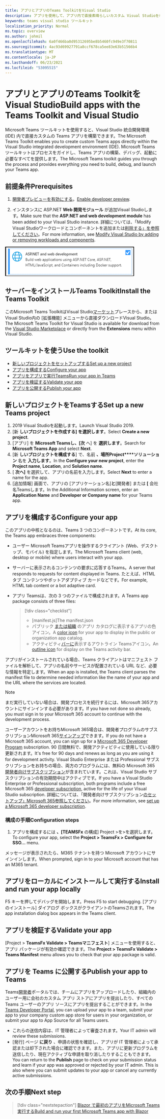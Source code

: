 ```yaml
---
title: アプリとアプリのTeams ToolkitをVisual Studio
description: アプリを使用して、アプリ内で直接素晴らしいカスタム Visual Studioを構築Microsoft Teams Toolkit
keywords: teams visual studio ツールキット
localization_priority: Normal
ms.topic: overview
ms.author: johmil
ms.openlocfilehash: 6a0f466ba0d95312695be8b5460fc949e3f70811
ms.sourcegitcommit: 4ac93d69927791a8ccf678ca5ee83e63b51566b4
ms.translationtype: MT
ms.contentlocale: ja-JP
ms.lasthandoff: 06/23/2021
ms.locfileid: "53095515"
---
```

# <a name="build-apps-with-the-teams-toolkit-and-visual-studio"></a><span data-ttu-id="5326a-104">アプリとアプリのTeams ToolkitをVisual Studio</span><span class="sxs-lookup"><span data-stu-id="5326a-104">Build apps with the Teams Toolkit and Visual Studio</span></span>

<span data-ttu-id="5326a-105">Microsoft Teams ツールキットを使用すると、Visual Studio 統合開発環境 (IDE) 内で直接カスタムの Teams アプリを構築できます。</span><span class="sxs-lookup"><span data-stu-id="5326a-105">The Microsoft Teams Toolkit enables you to create custom Teams apps directly within the Visual Studio integrated development environment (IDE).</span></span> <span data-ttu-id="5326a-106">Microsoft Teams ツールキットはプロセスをガイドし、Teams アプリの構築、デバッグ、起動に必要なすべてを提供します。</span><span class="sxs-lookup"><span data-stu-id="5326a-106">The Microsoft Teams toolkit guides you through the process and provides everything you need to build, debug, and launch your Teams app.</span></span>

## <a name="prerequisites"></a><span data-ttu-id="5326a-107">前提条件</span><span class="sxs-lookup"><span data-stu-id="5326a-107">Prerequisites</span></span>

1. <span data-ttu-id="5326a-108">[開発者プレビューを有効にする](../resources/dev-preview/developer-preview-intro.md#enable-developer-preview)。</span><span class="sxs-lookup"><span data-stu-id="5326a-108">[Enable developer preview](../resources/dev-preview/developer-preview-intro.md#enable-developer-preview).</span></span>

2. <span data-ttu-id="5326a-109">インスタンスに ASP.NET **<span></span> Web 開発モジュール** が追加Visual Studioします。</span><span class="sxs-lookup"><span data-stu-id="5326a-109">Make sure that the **<span>ASP.NET</span> and web development module** has been added to your Visual Studio instance.</span></span> <span data-ttu-id="5326a-110">詳細については、「Modify Visual Studioワークロードとコンポーネントを追加または[削除する」を参照してください](/visualstudio/install/modify-visual-studio?view=vs-2019&preserve-view=true)。</span><span class="sxs-lookup"><span data-stu-id="5326a-110">For more information, see [Modify Visual Studio by adding or removing workloads and components](/visualstudio/install/modify-visual-studio?view=vs-2019&preserve-view=true).</span></span>

![Visual studio asp.net モジュール](../assets/images/visual-studio-web-dev-module.png)

## <a name="install-the-teams-toolkit"></a><span data-ttu-id="5326a-112">サーバーをインストールTeams Toolkit</span><span class="sxs-lookup"><span data-stu-id="5326a-112">Install the Teams Toolkit</span></span>

<span data-ttu-id="5326a-113">このMicrosoft Teams ToolkitはVisual Studio[マーケット](https://marketplace.visualstudio.com/items?itemName=msft-vsteamstoolkit.vsteamstoolkit)プレースから、またはVisual Studio内の [拡張機能] メニューから直接ダウンロードVisual Studio。 </span><span class="sxs-lookup"><span data-stu-id="5326a-113">The Microsoft Teams Toolkit for Visual Studio is available for download from the [Visual Studio Marketplace](https://marketplace.visualstudio.com/items?itemName=msft-vsteamstoolkit.vsteamstoolkit) or directly from the **Extensions** menu within Visual Studio.</span></span>

## <a name="use-the-toolkit"></a><span data-ttu-id="5326a-114">ツールキットを使う</span><span class="sxs-lookup"><span data-stu-id="5326a-114">Use the toolkit</span></span>

- [<span data-ttu-id="5326a-115">新しいプロジェクトをセットアップする</span><span class="sxs-lookup"><span data-stu-id="5326a-115">Set up a new project</span></span>](#set-up-a-new-teams-project)
- [<span data-ttu-id="5326a-116">アプリを構成する</span><span class="sxs-lookup"><span data-stu-id="5326a-116">Configure your app</span></span>](#configure-your-app)
- [<span data-ttu-id="5326a-117">アプリをアプリで実行Teams</span><span class="sxs-lookup"><span data-stu-id="5326a-117">Run your app in Teams</span></span>](#install-and-run-your-app-locally)
- [<span data-ttu-id="5326a-118">アプリを検証する</span><span class="sxs-lookup"><span data-stu-id="5326a-118">Validate your app</span></span>](#validate-your-app)
- [<span data-ttu-id="5326a-119">アプリを公開する</span><span class="sxs-lookup"><span data-stu-id="5326a-119">Publish your app</span></span>](#publish-your-app-to-teams)

## <a name="set-up-a-new-teams-project"></a><span data-ttu-id="5326a-120">新しいプロジェクトをTeamsする</span><span class="sxs-lookup"><span data-stu-id="5326a-120">Set up a new Teams project</span></span>

1. <span data-ttu-id="5326a-121">2019 Visual Studioを起動します。</span><span class="sxs-lookup"><span data-stu-id="5326a-121">Launch Visual Studio 2019.</span></span>
2. <span data-ttu-id="5326a-122">[新 **しいプロジェクトを作成する] を選択します**。</span><span class="sxs-lookup"><span data-stu-id="5326a-122">Select **Create a new project**.</span></span>
3. <span data-ttu-id="5326a-123">[アプリ] を **Microsoft Teamsし、[次** へ] を **選択します**。</span><span class="sxs-lookup"><span data-stu-id="5326a-123">Search for **Microsoft Teams App** and select **Next**.</span></span>
4. <span data-ttu-id="5326a-124">[新 **しいプロジェクトを構成する**] で、名前 **、場所Project\*\*\*\*ソリューション** 名を **入力します**。</span><span class="sxs-lookup"><span data-stu-id="5326a-124">In the **Configure your new project**, enter the **Project name**, **Location**, and **Solution name**.</span></span>
5. <span data-ttu-id="5326a-125">[ **次へ]** を選択して、アプリの名前を入力します。</span><span class="sxs-lookup"><span data-stu-id="5326a-125">Select **Next** to enter a name for the app.</span></span>
6. <span data-ttu-id="5326a-126">[追加情報] 画面で、アプリの [アプリケーション名]**と**[開発者] または **[** 会社名Teamsします。</span><span class="sxs-lookup"><span data-stu-id="5326a-126">In the Additional Information screen, enter an **Application Name** and **Developer or Company name** for your Teams app.</span></span>

## <a name="configure-your-app"></a><span data-ttu-id="5326a-127">アプリを構成する</span><span class="sxs-lookup"><span data-stu-id="5326a-127">Configure your app</span></span>

<span data-ttu-id="5326a-128">このアプリの中核となるのは、Teams 3 つのコンポーネントです。</span><span class="sxs-lookup"><span data-stu-id="5326a-128">At its core, the Teams app embraces three components:</span></span>

- <span data-ttu-id="5326a-129">ユーザー Microsoft Teamsアプリを操作するクライアント (Web、デスクトップ、モバイル) を指定します。</span><span class="sxs-lookup"><span data-stu-id="5326a-129">The Microsoft Teams client (web, desktop or mobile) where users interact with your app.</span></span>
- <span data-ttu-id="5326a-130">サーバーに表示されるコンテンツの要求に応答するTeams。</span><span class="sxs-lookup"><span data-stu-id="5326a-130">A server that responds to requests for content displayed in Teams.</span></span> <span data-ttu-id="5326a-131">たとえば、HTML タブ コンテンツやボットアダプティブ カードなどです。</span><span class="sxs-lookup"><span data-stu-id="5326a-131">For example, HTML tab content or a bot adaptive card.</span></span>
- <span data-ttu-id="5326a-132">アプリ Teamsは、次の 3 つのファイルで構成されます。</span><span class="sxs-lookup"><span data-stu-id="5326a-132">A Teams app package consists of three files:</span></span>

    > [!div class="checklist"]
    >
    > - <span data-ttu-id="5326a-133">[manifest.js]</span><span class="sxs-lookup"><span data-stu-id="5326a-133">The manifest.json</span></span>
    > - <span data-ttu-id="5326a-134">パブリック [または組織](../resources/schema/manifest-schema.md#icons) のアプリ カタログに表示するアプリの色アイコン。</span><span class="sxs-lookup"><span data-stu-id="5326a-134">A [color icon](../resources/schema/manifest-schema.md#icons) for your app to display in the public or organization app catalog.</span></span>
    > - <span data-ttu-id="5326a-135">アクティビティ[バーに](../resources/schema/manifest-schema.md#icons)表示するアウトライン Teamsアイコン。</span><span class="sxs-lookup"><span data-stu-id="5326a-135">An [outline icon](../resources/schema/manifest-schema.md#icons) for display on the Teams activity bar.</span></span>

<span data-ttu-id="5326a-136">アプリがインストールされている場合、Teams クライアントはマニフェスト ファイルを解析して、アプリの名前やサービスが配置されている URL など、必要な情報を特定します。</span><span class="sxs-lookup"><span data-stu-id="5326a-136">When an app is installed, the Teams client parses the manifest file to determine needed information like the name of your app and the URL where the services are located.</span></span>

> [!NOTE]
><span data-ttu-id="5326a-137">まだ実行していない場合は、開発プロセスを続行するには、Microsoft 365アカウントにサインインする必要があります。</span><span class="sxs-lookup"><span data-stu-id="5326a-137">If you have not done so already, you must sign in to your Microsoft 365 account to continue with the development process.</span></span>
>
> <span data-ttu-id="5326a-138">ユーザーアカウントをお持ちMicrosoft 365場合は、開発者プログラムのサブスクリプションMicrosoft 365[サインアップ](https://developer.microsoft.com/microsoft-365/dev-program)できます。</span><span class="sxs-lookup"><span data-stu-id="5326a-138">If you do not have a Microsoft 365 account, you can sign up for a [Microsoft 365 Developer Program](https://developer.microsoft.com/microsoft-365/dev-program) subscription.</span></span> <span data-ttu-id="5326a-139">90 日間無料で、開発アクティビティに使用している限り更新されます。</span><span class="sxs-lookup"><span data-stu-id="5326a-139">It's free for 90 days and renews as long as you are using it for development activity.</span></span> <span data-ttu-id="5326a-140">Visual Studio Enterprise または Professional サブスクリプションをお持ちの場合、両方のプログラムには、無料の Microsoft 365 [開発者向けサブスクリプション](https://aka.ms/MyVisualStudioBenefits)が含まれています。これは、Visual Studio サブスクリプションの有効期間中はアクティブです。</span><span class="sxs-lookup"><span data-stu-id="5326a-140">If you have a Visual Studio Enterprise or Professional subscription, both programs include a free Microsoft 365 [developer subscription](https://aka.ms/MyVisualStudioBenefits), active for the life of your Visual Studio subscription.</span></span> <span data-ttu-id="5326a-141">詳細については、「開発者向けサブスクリプション[のセットアップ」Microsoft 365参照してください](/office/developer-program/office-365-developer-program-get-started)。</span><span class="sxs-lookup"><span data-stu-id="5326a-141">For more information, see [set up a Microsoft 365 developer subscription](/office/developer-program/office-365-developer-program-get-started).</span></span>

### <a name="configuration-steps"></a><span data-ttu-id="5326a-142">構成の手順</span><span class="sxs-lookup"><span data-stu-id="5326a-142">Configuration steps</span></span>

1. <span data-ttu-id="5326a-143">アプリを構成するには **、[TEAMSFx** の構成] Project >を>を選択します。</span><span class="sxs-lookup"><span data-stu-id="5326a-143">To configure your app, select the **Project > TeamsFx > Configure for SSO...** menu.</span></span>

<span data-ttu-id="5326a-144">メッセージが表示されたら、M365 テナントを持つ Microsoft アカウントにサインインします。</span><span class="sxs-lookup"><span data-stu-id="5326a-144">When prompted, sign in to your Microsoft account that has an M365 tenant.</span></span>

## <a name="install-and-run-your-app-locally"></a><span data-ttu-id="5326a-145">アプリをローカルにインストールして実行する</span><span class="sxs-lookup"><span data-stu-id="5326a-145">Install and run your app locally</span></span>

<span data-ttu-id="5326a-146">F5 キーを押してデバッグを開始します。</span><span class="sxs-lookup"><span data-stu-id="5326a-146">Press F5 to start debugging.</span></span> <span data-ttu-id="5326a-147">[アプリのインストール] ダイアログ ボックスがクライアントのTeamsされます。</span><span class="sxs-lookup"><span data-stu-id="5326a-147">The app installation dialog box appears in the Teams client.</span></span>

## <a name="validate-your-app"></a><span data-ttu-id="5326a-148">アプリを検証する</span><span class="sxs-lookup"><span data-stu-id="5326a-148">Validate your app</span></span>

<span data-ttu-id="5326a-149">[Project > **TeamsFx Validate > Teamsマニフェスト**] メニューを使用すると、アプリ パッケージが有効か確認できます。</span><span class="sxs-lookup"><span data-stu-id="5326a-149">The **Project > TeamsFx Validate > Teams Manifest** menu allows you to check that your app package is valid.</span></span>

## <a name="publish-your-app-to-teams"></a><span data-ttu-id="5326a-150">アプリを Teams に公開する</span><span class="sxs-lookup"><span data-stu-id="5326a-150">Publish your app to Teams</span></span>

<span data-ttu-id="5326a-151">Teams[開発者](https://dev.teams.microsoft.com/home)ポータルでは、チームにアプリをアップロードしたり、組織内のユーザー用に会社のカスタム アプリ ストアにアプリを提出したり、すべての Teams ユーザーのアプリ ソースにアプリを提出することができます。</span><span class="sxs-lookup"><span data-stu-id="5326a-151">In the [Teams Developer Portal](https://dev.teams.microsoft.com/home), you can upload your app to a team, submit your app to your company custom app store for users in your organization, or submit your app to App Source for all Teams users.</span></span>

- <span data-ttu-id="5326a-152">これらの送信内容は、IT 管理者によって審査されます。</span><span class="sxs-lookup"><span data-stu-id="5326a-152">Your IT admin will review these submissions.</span></span>
- <span data-ttu-id="5326a-153">[発行] ページ **に戻り** 、申請の状態を確認し、アプリが IT 管理者によって承認または却下された場合に確認できます。また、アプリに更新プログラムを送信したり、現在アクティブな申請を取り消したりすることもできます。</span><span class="sxs-lookup"><span data-stu-id="5326a-153">You can return to the **Publish** page to check on your submission status and learn if your app was approved or rejected by your IT admin. This is also where you can submit updates to your app or cancel any currently active submissions.</span></span>

## <a name="next-step"></a><span data-ttu-id="5326a-154">次の手順</span><span class="sxs-lookup"><span data-stu-id="5326a-154">Next step</span></span>

> [!div class="nextstepaction"]
> [<span data-ttu-id="5326a-155">Blazor で最初のアプリをMicrosoft Teams実行する</span><span class="sxs-lookup"><span data-stu-id="5326a-155">Build and run your first Microsoft Teams app with Blazor</span></span>](../get-started/first-app-blazor.md)
